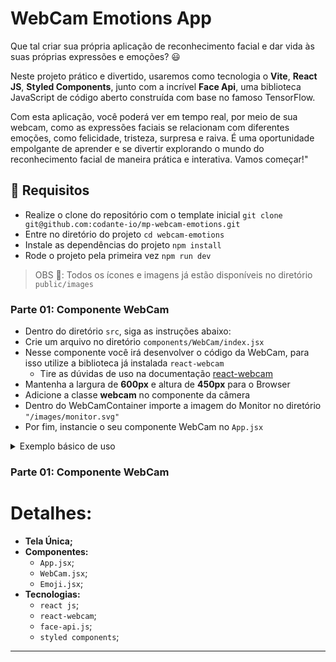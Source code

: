 # WebCam Emotions App

Que tal criar sua própria aplicação de reconhecimento facial e dar vida às suas próprias expressões e emoções? 😃

Neste projeto prático e divertido, usaremos como tecnologia o **Vite**, **React JS**, **Styled Components**, junto com a incrível **Face Api**, uma biblioteca JavaScript de código aberto construída com base no famoso TensorFlow.

Com esta aplicação, você poderá ver em tempo real, por meio de sua webcam, como as expressões faciais se relacionam com diferentes emoções, como felicidade, tristeza, surpresa e raiva. É uma oportunidade empolgante de aprender e se divertir explorando o mundo do reconhecimento facial de maneira prática e interativa. Vamos começar!"

## 🔨 Requisitos

  - Realize o clone do repositório com o template inicial `git clone git@github.com:codante-io/mp-webcam-emotions.git`
  - Entre no diretório do projeto `cd webcam-emotions`
  - Instale as dependências do projeto `npm install`
  - Rode o projeto pela primeira vez `npm run dev`

> OBS 👀: Todos os ícones e imagens já estão disponíveis no diretório `public/images`

### Parte 01: Componente WebCam

  - Dentro do diretório `src`, siga as instruções abaixo:
  - Crie um arquivo no diretório `components/WebCam/index.jsx`
  - Nesse componente você irá desenvolver o código da WebCam, para isso utilize a biblioteca já instalada `react-webcam`
    - Tire as dúvidas de uso na documentação [react-webcam](https://www.npmjs.com/package/react-webcam)
  - Mantenha a largura de **600px** e altura de **450px** para o Browser
  - Adicione a classe **webcam** no componente da câmera
  - Dentro do WebCamContainer importe a imagem do Monitor no diretório `"/images/monitor.svg"`
  - Por fim, instancie o seu componente WebCam no `App.jsx`

<details>
  <summary>Exemplo básico de uso</summary>
```javascript
  <WebCam
    onUserMedia={/*Evento ativado quando o vídeo é carregado com sucesso*/}
    onUserMediaError={/*Evento ativado quando algum erro não carrega o vídeo*/}
    width={600}
    height={450}
    autoPlay
    muted
  />
```
</details>

### Parte 01: Componente WebCam



# Detalhes:

- **Tela Única;**
- **Componentes:**
  - `App.jsx`;
  - `WebCam.jsx`;
  - `Emoji.jsx`;
- **Tecnologias:**
  - `react js`;
  - `react-webcam`;
  - `face-api.js`;
  - `styled components`;

---
